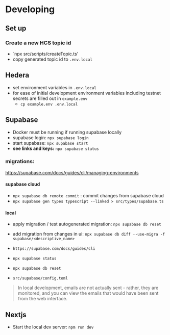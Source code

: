 # Developing

## Set up

### Create a new HCS topic id

- `npx src/scripts/createTopic.ts'
- copy generated topic id to `.env.local`

## Hedera

- set environment variables in `.env.local`
- for ease of initial development environment variables including testnet secrets are filled out in `example.env`
  - `cp example.env .env.local`

## Supabase

- Docker must be running if running supabase locally
- supabase login: `npx supabase login`
- start supabase: `npx supabase start`
- **see links and keys:** `npx supabase status`

### migrations:

https://supabase.com/docs/guides/cli/managing-environments

#### supabase cloud

- `npx supabase db remote commit` : commit changes from supabase cloud
- `npx supabase gen types typescript --linked > src/types/supabase.ts`

#### local

- apply migration / test autogenerated migration: `npx supabase db reset`
- add migration from changes in ui: `npx supabase db diff --use-migra -f supabase/<descriptive_name>`
- `https://supabase.com/docs/guides/cli`
- `npx supabase status`
- `npx supabase db reset`

- `src/supabase/config.toml`

> In local development, emails are not actually sent - rather, they are monitored, and you can view the emails that would have been sent from the web interface.

## Nextjs

- Start the local dev server: `npm run dev`
